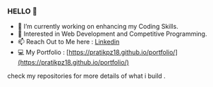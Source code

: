 ### HELLO 👋


- 🔭 I’m currently working on enhancing my Coding Skills.
- 🌱 Interested in Web Development and Competitive Programming.
- 📫 Reach Out to Me here : [Linkedin](https://www.linkedin.com/in/pratik-zinjurde-2a10b71b1/)
- 💻 My Portfolio : [https://pratikpz18.github.io/portfolio/](https://pratikpz18.github.io/portfolio/)

 check my repositories for more details of what i build .

